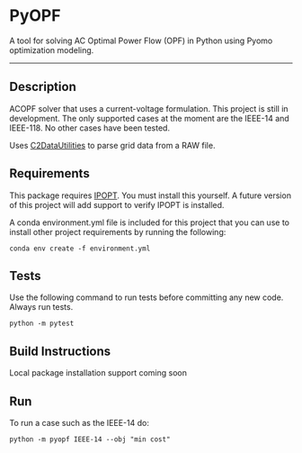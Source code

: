 # PyOPF

A tool for solving AC Optimal Power Flow (OPF) in Python using Pyomo optimization modeling. 

---

## Description

ACOPF solver that uses a current-voltage formulation. This project is still in development. The only supported cases at 
the moment are the IEEE-14 and IEEE-118. No other cases have been tested. 

Uses [C2DataUtilities](https://github.com/jesseholzerpnnl/C2DataUtilities/) to parse grid data from a RAW file.

## Requirements

This package requires [IPOPT](https://github.com/coin-or/Ipopt). You must install this yourself. A future version of 
this project will add support to verify IPOPT is installed.

A conda environment.yml file is included for this project that you can use to install other project requirements by
running the following:

```
conda env create -f environment.yml
```

## Tests
Use the following command to run tests before committing any new code. Always run tests.
```
python -m pytest
```

## Build Instructions

Local package installation support coming soon

##  Run

To run a case such as the IEEE-14 do:
```
python -m pyopf IEEE-14 --obj "min cost"
```